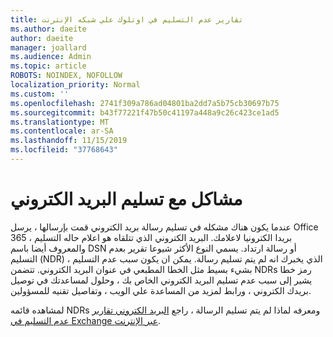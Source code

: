 ```yaml
---
title: تقارير عدم التسليم في اوتلوك علي شبكه الإنترنت
ms.author: daeite
author: daeite
manager: joallard
ms.audience: Admin
ms.topic: article
ROBOTS: NOINDEX, NOFOLLOW
localization_priority: Normal
ms.custom: ''
ms.openlocfilehash: 2741f309a786ad04801ba2dd7a5b75cb30697b75
ms.sourcegitcommit: b43f77221f47b50c41197a448a9c26c423ce1ad5
ms.translationtype: MT
ms.contentlocale: ar-SA
ms.lasthandoff: 11/15/2019
ms.locfileid: "37768643"
---
```

# <a name="issues-with-email-delivery"></a>مشاكل مع تسليم البريد الكتروني

عندما يكون هناك مشكله في تسليم رسالة بريد الكتروني قمت بإرسالها ، يرسل Office 365 بريدا الكترونيا لاعلامك. البريد الكتروني الذي تتلقاه هو اعلام حاله التسليم ، والمعروف أيضا باسم DSN أو رسالة ارتداد. يسمي النوع الأكثر شيوعا تقرير بعدم التسليم (NDR) ، الذي يخبرك انه لم يتم تسليم رسالة. يمكن ان يكون سبب عدم التسليم بشيء بسيط مثل الخطا المطبعي في عنوان البريد الكتروني. تتضمن NDRs رمز خطا يشير إلى سبب عدم تسليم البريد الكتروني الخاص بك ، وحلول لمساعدتك في توصيل بريدك الكتروني ، ورابط لمزيد من المساعدة علي الويب ، وتفاصيل تقنيه للمسؤولين.

لمشاهده قائمه NDRs ومعرفه لماذا لم يتم تسليم الرسالة ، راجع [البريد الكتروني تقارير عدم التسليم في Exchange عبر الإنترنت](https://docs.microsoft.com/exchange/mail-flow-best-practices/non-delivery-reports-in-exchange-online/non-delivery-reports-in-exchange-online).